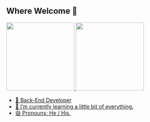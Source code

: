 ## Where Welcome 👋

<div>
  <a href = "https://github.com/matheuscoelhopi">
  <img height="180em" src="https://github-readme-stats.vercel.app/api?username=matheuscoelhopi&show_icons=true&theme=synthwave&count_private=true&include_all_commits=true">
  <img height="180em" src="https://github-readme-stats.vercel.app/api/top-langs/?username=matheuscoelhopi&layout=compact&langs_count=16&theme=synthwave">
<div>

- 🔭 Back-End Developer 
- 🌱 I’m currently learning 
a little bit of everything.
- 😄 Pronouns: He / His.


